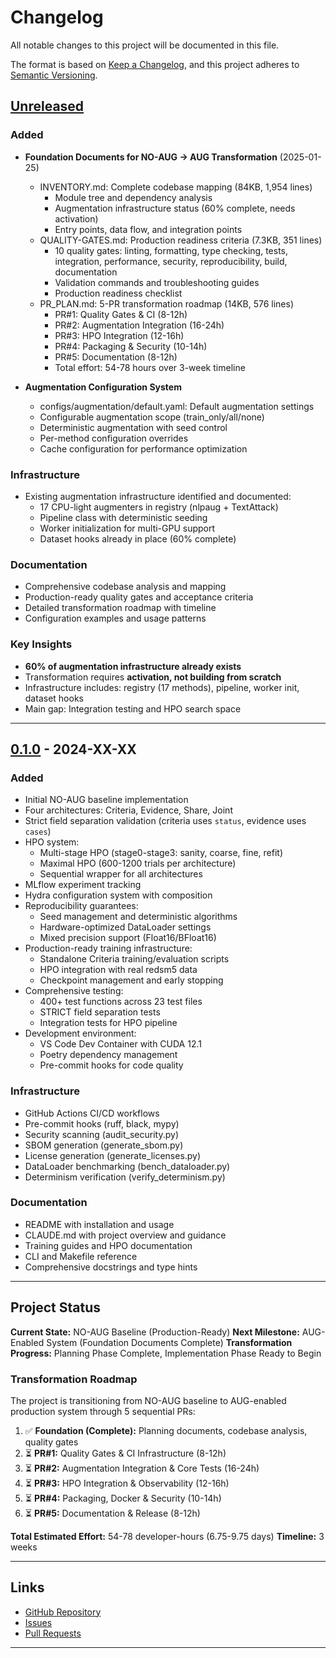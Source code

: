 # Changelog

All notable changes to this project will be documented in this file.

The format is based on [Keep a Changelog](https://keepachangelog.com/en/1.0.0/),
and this project adheres to [Semantic Versioning](https://semver.org/spec/v2.0.0.html).

## [Unreleased]

### Added
- **Foundation Documents for NO-AUG → AUG Transformation** (2025-01-25)
  - INVENTORY.md: Complete codebase mapping (84KB, 1,954 lines)
    - Module tree and dependency analysis
    - Augmentation infrastructure status (60% complete, needs activation)
    - Entry points, data flow, and integration points
  - QUALITY-GATES.md: Production readiness criteria (7.3KB, 351 lines)
    - 10 quality gates: linting, formatting, type checking, tests, integration, performance, security, reproducibility, build, documentation
    - Validation commands and troubleshooting guides
    - Production readiness checklist
  - PR_PLAN.md: 5-PR transformation roadmap (14KB, 576 lines)
    - PR#1: Quality Gates & CI (8-12h)
    - PR#2: Augmentation Integration (16-24h)
    - PR#3: HPO Integration (12-16h)
    - PR#4: Packaging & Security (10-14h)
    - PR#5: Documentation (8-12h)
    - Total effort: 54-78 hours over 3-week timeline

- **Augmentation Configuration System**
  - configs/augmentation/default.yaml: Default augmentation settings
  - Configurable augmentation scope (train_only/all/none)
  - Deterministic augmentation with seed control
  - Per-method configuration overrides
  - Cache configuration for performance optimization

### Infrastructure
- Existing augmentation infrastructure identified and documented:
  - 17 CPU-light augmenters in registry (nlpaug + TextAttack)
  - Pipeline class with deterministic seeding
  - Worker initialization for multi-GPU support
  - Dataset hooks already in place (60% complete)

### Documentation
- Comprehensive codebase analysis and mapping
- Production-ready quality gates and acceptance criteria
- Detailed transformation roadmap with timeline
- Configuration examples and usage patterns

### Key Insights
- **60% of augmentation infrastructure already exists**
- Transformation requires **activation, not building from scratch**
- Infrastructure includes: registry (17 methods), pipeline, worker init, dataset hooks
- Main gap: Integration testing and HPO search space

---

## [0.1.0] - 2024-XX-XX

### Added
- Initial NO-AUG baseline implementation
- Four architectures: Criteria, Evidence, Share, Joint
- Strict field separation validation (criteria uses `status`, evidence uses `cases`)
- HPO system:
  - Multi-stage HPO (stage0-stage3: sanity, coarse, fine, refit)
  - Maximal HPO (600-1200 trials per architecture)
  - Sequential wrapper for all architectures
- MLflow experiment tracking
- Hydra configuration system with composition
- Reproducibility guarantees:
  - Seed management and deterministic algorithms
  - Hardware-optimized DataLoader settings
  - Mixed precision support (Float16/BFloat16)
- Production-ready training infrastructure:
  - Standalone Criteria training/evaluation scripts
  - HPO integration with real redsm5 data
  - Checkpoint management and early stopping
- Comprehensive testing:
  - 400+ test functions across 23 test files
  - STRICT field separation tests
  - Integration tests for HPO pipeline
- Development environment:
  - VS Code Dev Container with CUDA 12.1
  - Poetry dependency management
  - Pre-commit hooks for code quality

### Infrastructure
- GitHub Actions CI/CD workflows
- Pre-commit hooks (ruff, black, mypy)
- Security scanning (audit_security.py)
- SBOM generation (generate_sbom.py)
- License generation (generate_licenses.py)
- DataLoader benchmarking (bench_dataloader.py)
- Determinism verification (verify_determinism.py)

### Documentation
- README with installation and usage
- CLAUDE.md with project overview and guidance
- Training guides and HPO documentation
- CLI and Makefile reference
- Comprehensive docstrings and type hints

---

## Project Status

**Current State:** NO-AUG Baseline (Production-Ready)
**Next Milestone:** AUG-Enabled System (Foundation Documents Complete)
**Transformation Progress:** Planning Phase Complete, Implementation Phase Ready to Begin

### Transformation Roadmap

The project is transitioning from NO-AUG baseline to AUG-enabled production system through 5 sequential PRs:

1. ✅ **Foundation (Complete):** Planning documents, codebase analysis, quality gates
2. ⏳ **PR#1:** Quality Gates & CI Infrastructure (8-12h)
3. ⏳ **PR#2:** Augmentation Integration & Core Tests (16-24h)
4. ⏳ **PR#3:** HPO Integration & Observability (12-16h)
5. ⏳ **PR#4:** Packaging, Docker & Security (10-14h)
6. ⏳ **PR#5:** Documentation & Release (8-12h)

**Total Estimated Effort:** 54-78 developer-hours (6.75-9.75 days)
**Timeline:** 3 weeks

---

## Links

- [GitHub Repository](https://github.com/OscarTsao/DataAug_Criteria_Evidence)
- [Issues](https://github.com/OscarTsao/DataAug_Criteria_Evidence/issues)
- [Pull Requests](https://github.com/OscarTsao/DataAug_Criteria_Evidence/pulls)

---

[Unreleased]: https://github.com/OscarTsao/DataAug_Criteria_Evidence/compare/v0.1.0...HEAD
[0.1.0]: https://github.com/OscarTsao/DataAug_Criteria_Evidence/releases/tag/v0.1.0
